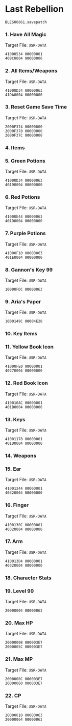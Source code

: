 #  Last Rebellion 

`BLES00861.savepatch`

### 1. Have All Magic

Target File: `USR-DATA`

```
41000534 00000001
409C0004 00000000
```

### 2. All Items/Weapons

Target File: `USR-DATA`

```
41000D34 00000063
41DA0004 00000000
```

### 3. Reset Game Save Time

Target File: `USR-DATA`

```
2000F374 00000000
2000F378 00000000
2000F37C 00000000
```

### 4. Items
### 5. Green Potions

Target File: `USR-DATA`

```
41000D34 00000063
40190004 00000000
```

### 6. Red Potions

Target File: `USR-DATA`

```
41000E44 00000063
401D0004 00000000
```

### 7. Purple Potions

Target File: `USR-DATA`

```
41000F10 00000063
401E0004 00000000
```

### 8. Gannon's Key 99

Target File: `USR-DATA`

```
10000FDC 00000063
```

### 9. Aria's Paper

Target File: `USR-DATA`

```
1000149C 00004E20
```

### 10. Key Items
### 11. Yellow Book Icon

Target File: `USR-DATA`

```
41000FE0 00000001
40270004 00000000
```

### 12. Red Book Icon

Target File: `USR-DATA`

```
410010AC 00000001
401B0004 00000000
```

### 13. Keys

Target File: `USR-DATA`

```
41001178 00000001
401D0004 00000000
```

### 14. Weapons
### 15. Ear

Target File: `USR-DATA`

```
41001244 00000001
40320004 00000000
```

### 16. Finger

Target File: `USR-DATA`

```
4100130C 00000001
40320004 00000000
```

### 17. Arm

Target File: `USR-DATA`

```
410013D4 00000001
40320004 00000000
```

### 18. Character Stats
### 19. Level 99

Target File: `USR-DATA`

```
20000004 00000063
```

### 20. Max HP

Target File: `USR-DATA`

```
20000008 000003E7
2000005C 000003E7
```

### 21. Max MP

Target File: `USR-DATA`

```
2000000C 000003E7
20000060 000003E7
```

### 22. CP

Target File: `USR-DATA`

```
20000010 00000063
20000064 00000063
```


